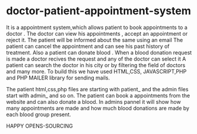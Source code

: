 # doctor-patient-appointment-system
It is a  appointment system,which allows patient to book appointments to a doctor . The doctor can view his appointments , accept an appointment or reject it. The patient will be informed about the same using an email
The patient can cancel the appointment and can see his past history of treatment. Also a patient can donate blood . When a blood donation request is made a doctor recives the request and any of the doctor can select it
A patient can search the doctor in his city or by filtering the field of doctors and many more.
To build this we have used HTML,CSS, JAVASCRIPT,PHP and PHP MAILER library for sending mails.



The patient html,css,php files are starting with patient_ and the admin files start with admin_ and so on.
The patient can book a appointments from the website and can also donate a blood. In admins pannel it will show how many appointments are made and how much blood donations are made by each blood group present. 
 
 HAPPY OPENS-SOURCING
